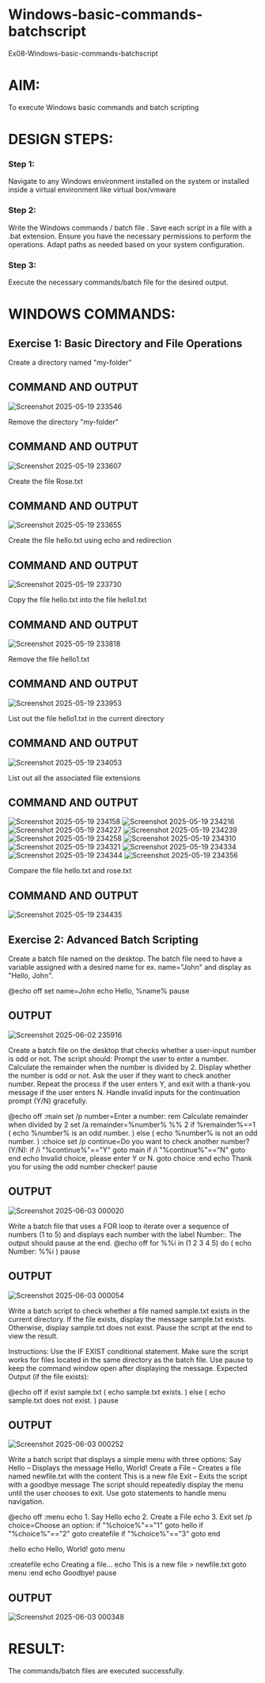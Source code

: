 # Windows-basic-commands-batchscript
Ex08-Windows-basic-commands-batchscript

# AIM:
To execute Windows basic commands and batch scripting

# DESIGN STEPS:

### Step 1:

Navigate to any Windows environment installed on the system or installed inside a virtual environment like virtual box/vmware 

### Step 2:

Write the Windows commands / batch file . Save each script in a file with a .bat extension. Ensure you have the necessary permissions to perform the operations. Adapt paths as needed based on your system configuration.
### Step 3:

Execute the necessary commands/batch file for the desired output. 




# WINDOWS COMMANDS:
## Exercise 1: Basic Directory and File Operations
Create a directory named "my-folder"

## COMMAND AND OUTPUT
![Screenshot 2025-05-19 233546](https://github.com/user-attachments/assets/4cf95b06-d2ea-430d-97d7-7a4029b37e78)

Remove the directory "my-folder"

## COMMAND AND OUTPUT
![Screenshot 2025-05-19 233607](https://github.com/user-attachments/assets/a84ae75d-2a75-4994-b015-e917614d5494)


Create the file Rose.txt

## COMMAND AND OUTPUT
![Screenshot 2025-05-19 233655](https://github.com/user-attachments/assets/414b1d50-02b5-44af-bf21-44a280e726c5)


Create the file hello.txt using echo and redirection

## COMMAND AND OUTPUT
![Screenshot 2025-05-19 233730](https://github.com/user-attachments/assets/b4d4b71f-4f7f-4524-bdb1-75dc4e7cccf5)

Copy the file hello.txt into the file hello1.txt

## COMMAND AND OUTPUT
![Screenshot 2025-05-19 233818](https://github.com/user-attachments/assets/92e9dde2-6ca0-4f90-b245-32d644d7cd41)

Remove the file hello1.txt

## COMMAND AND OUTPUT
![Screenshot 2025-05-19 233953](https://github.com/user-attachments/assets/03deabd9-0b1f-4b62-a0e7-9b9b6bca4443)

List out the file hello1.txt in the current directory

## COMMAND AND OUTPUT
![Screenshot 2025-05-19 234053](https://github.com/user-attachments/assets/14e75375-81a3-4abe-aabf-55fef22f95d8)

List out all the associated file extensions 

## COMMAND AND OUTPUT
![Screenshot 2025-05-19 234158](https://github.com/user-attachments/assets/e9178588-0f7d-427b-a413-01faaf13a41a)
![Screenshot 2025-05-19 234216](https://github.com/user-attachments/assets/61696791-d552-42b4-ac4b-8e9c65720a70)
![Screenshot 2025-05-19 234227](https://github.com/user-attachments/assets/38051720-0261-458a-9d98-d52a422c333f)
![Screenshot 2025-05-19 234239](https://github.com/user-attachments/assets/7cfe05d9-e665-4dc1-b3a2-918c72fea4d8)
![Screenshot 2025-05-19 234258](https://github.com/user-attachments/assets/1eec38e8-bab4-4190-8916-798036ae391f)
![Screenshot 2025-05-19 234310](https://github.com/user-attachments/assets/7871388f-5c50-4006-b845-e02b0539d8f1)
![Screenshot 2025-05-19 234321](https://github.com/user-attachments/assets/95a26b83-5058-4024-acb4-920ea7fc2be5)
![Screenshot 2025-05-19 234334](https://github.com/user-attachments/assets/61c76f7b-a27d-4a20-83e9-a8b592f476b5)
![Screenshot 2025-05-19 234344](https://github.com/user-attachments/assets/34f493d8-8403-44ea-b7c1-4ba0659418e4)
![Screenshot 2025-05-19 234356](https://github.com/user-attachments/assets/90bcaad6-02b4-4561-aee4-5c8927283f1c)


Compare the file hello.txt and rose.txt

## COMMAND AND OUTPUT
![Screenshot 2025-05-19 234435](https://github.com/user-attachments/assets/6230f7bb-96e9-4bcc-885f-3334cc9b050a)

## Exercise 2: Advanced Batch Scripting
Create a batch file named on the desktop. The batch file need to have a variable assigned with a desired name for ex. name="John" and display as "Hello, John".

@echo off set name=John echo Hello, %name% pause



## OUTPUT
![Screenshot 2025-06-02 235916](https://github.com/user-attachments/assets/e929f733-7e03-4c2d-8dce-dfc0c4412a0c)



Create a batch file  on the desktop that checks whether a user-input number is odd or not. The script should:
Prompt the user to enter a number.
Calculate the remainder when the number is divided by 2.
Display whether the number is odd or not.
Ask the user if they want to check another number.
Repeat the process if the user enters Y, and exit with a thank-you message if the user enters N.
Handle invalid inputs for the continuation prompt (Y/N) gracefully.

@echo off :main set /p number=Enter a number: rem Calculate remainder when divided by 2 set /a remainder=%number% %% 2 if %remainder%==1 ( echo %number% is an odd number. ) else ( echo %number% is not an odd number. ) :choice set /p continue=Do you want to check another number? (Y/N): if /i "%continue%"=="Y" goto main if /i "%continue%"=="N" goto end echo Invalid choice, please enter Y or N. goto choice :end echo Thank you for using the odd number checker! pause

## OUTPUT

![Screenshot 2025-06-03 000020](https://github.com/user-attachments/assets/d6024c4f-9dd8-4454-9963-3ee2eb2a60af)



Write a batch file that uses a FOR loop to iterate over a sequence of numbers (1 to 5) and displays each number with the label Number:. The output should pause at the end.
@echo off for %%i in (1 2 3 4 5) do ( echo Number: %%i ) pause



## OUTPUT
![Screenshot 2025-06-03 000054](https://github.com/user-attachments/assets/9aec37f0-d13a-4668-86f5-eb1c13511985)




Write a batch script to check whether a file named sample.txt exists in the current directory. If the file exists, display the message sample.txt exists. Otherwise, display sample.txt does not exist. Pause the script at the end to view the result.

Instructions:
Use the IF EXIST conditional statement.
Make sure the script works for files located in the same directory as the batch file.
Use pause to keep the command window open after displaying the message.
Expected Output (if the file exists):

@echo off if exist sample.txt ( echo sample.txt exists. ) else ( echo sample.txt does not exist. ) pause

## OUTPUT

![Screenshot 2025-06-03 000252](https://github.com/user-attachments/assets/50650acb-903c-4415-b732-d445c81f11c8)

Write a batch script that displays a simple menu with three options:
Say Hello – Displays the message Hello, World!
Create a File – Creates a file named newfile.txt with the content This is a new file
Exit – Exits the script with a goodbye message
The script should repeatedly display the menu until the user chooses to exit. Use goto statements to handle menu navigation.

@echo off :menu echo 1. Say Hello echo 2. Create a File echo 3. Exit set /p choice=Choose an option: if "%choice%"=="1" goto hello if "%choice%"=="2" goto createfile if "%choice%"=="3" goto end

:hello echo Hello, World! goto menu

:createfile echo Creating a file... echo This is a new file > newfile.txt goto menu :end echo Goodbye! pause


## OUTPUT

![Screenshot 2025-06-03 000348](https://github.com/user-attachments/assets/ec45fd8c-9c4a-4786-95f1-5e6f210f71f0)


# RESULT:
The commands/batch files are executed successfully.










